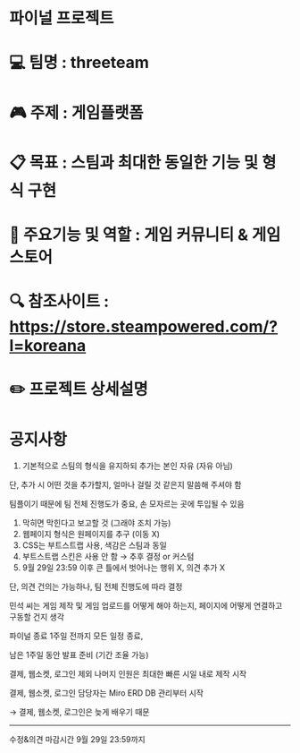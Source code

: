 # 파이널 프로젝트 

# 💻 팀명 : threeteam
# 🎮 주제 : 게임플랫폼
# 📋 목표 : 스팀과 최대한 동일한 기능 및 형식 구현 
# 🛒 주요기능 및 역할 : 게임 커뮤니티 & 게임 스토어
# 🔍 참조사이트 : https://store.steampowered.com/?l=koreana
# ✏️ 프로젝트 상세설명 


# 공지사항
1. 기본적으로 스팀의 형식을 유지하되 추가는 본인 자유 (자유 아님)

단, 추가 시 어떤 것을 추가할지, 얼마나 걸릴 것 같은지 말씀해 주셔야 함

팀플이기 때문에 팀 전체 진행도가 중요, 손 모자르는 곳에 투입될 수 있음

1. 막히면 막힌다고 보고할 것 (그래야 조치 가능)
2. 웹페이지 형식은 원페이지를 추구 (이동 X)
3. CSS는 부트스트랩 사용, 색감은 스팀과 동일
4. 부트스트랩 스킨은 사용 안 함 → 추후 결정 or 커스텀
5. 9월 29일 23:59 이후 큰 틀에서 벗어나는 행위 X, 의견 추가 X

단, 의견 건의는 가능하나, 팀 전체 진행도에 따라 결정

민석 씨는 게임 제작 및 게임 업로드를 어떻게 해야 하는지, 페이지에 어떻게 연결하고 구동할 건지 생각

파이널 종료 1주일 전까지 모든 일정 종료,

남은 1주일 동안 발표 준비 (기간 조율 가능)

결제, 웹소켓, 로그인 제외 나머지 인원은 최대한 빠른 시일 내로 제작 시작

결제, 웹소켓, 로그인 담당자는 Miro ERD DB 관리부터 시작

→ 결제, 웹소켓, 로그인은 늦게 배우기 때문 


---
수정&의견 마감시간  9월 29일 23:59까지

